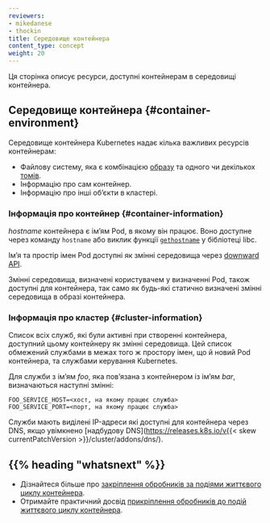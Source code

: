 ```yaml
---
reviewers:
- mikedanese
- thockin
title: Середовище контейнера
content_type: concept
weight: 20
---
```


<!-- overview -->

Ця сторінка описує ресурси, доступні контейнерам в середовищі контейнера.


<!-- body -->

## Середовище контейнера {#container-environment}

Середовище контейнера Kubernetes надає кілька важливих ресурсів контейнерам:

* Файлову систему, яка є комбінацією [образу](/docs/concepts/containers/images/) та одного чи декількох [томів](/docs/concepts/storage/volumes/).
* Інформацію про сам контейнер.
* Інформацію про інші обʼєкти в кластері.

### Інформація про контейнер {#container-information}

*hostname* контейнера є імʼям Pod, в якому він працює. Воно доступне через команду `hostname` або виклик функції [`gethostname`](https://man7.org/linux/man-pages/man2/gethostname.2.html) у бібліотеці libc.

Імʼя та простір імен Pod доступні як змінні середовища через [downward API](/docs/tasks/inject-data-application/downward-api-volume-expose-pod-information/).

Змінні середовища, визначені користувачем у визначенні Pod, також доступні для контейнера, так само як будь-які статично визначені змінні середовища в образі контейнера.

### Інформація про кластер {#cluster-information}

Список всіх служб, які були активні при створенні контейнера, доступний цьому контейнеру як змінні середовища. Цей список обмежений службами в межах того ж простору імен, що й новий Pod контейнера, та службами керування Kubernetes.

Для служби з імʼям *foo*, яка повʼязана з контейнером із імʼям *bar*, визначаються наступні змінні:

```shell
FOO_SERVICE_HOST=<хост, на якому працює служба>
FOO_SERVICE_PORT=<порт, на якому працює служба>
```

Служби мають виділені IP-адреси які доступні для контейнера через DNS, якщо увімкнено [надбудову DNS](https://releases.k8s.io/v{{< skew currentPatchVersion >}}/cluster/addons/dns/).

## {{% heading "whatsnext" %}}

* Дізнайтеся більше про [закріплення обробників за подіями життєвого циклу контейнера](/docs/concepts/containers/container-lifecycle-hooks/).
* Отримайте практичний досвід [прикріплення обробників до подій життєвого циклу контейнера](/docs/tasks/configure-pod-container/attach-handler-lifecycle-event/).
